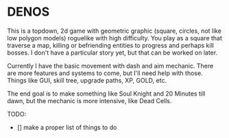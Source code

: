 # DENOS

This is a topdown, 2d game with geometric graphic (square, circles, not like low polygon models) roguelike with high difficulty. You play as a square that traverse a map, killing or befriending entities to progress and perhaps kill bosses. I don't have a particular story yet, but that can be worked on later. 

Currently I have the basic movement with dash and aim mechanic. There are more features and systems to come, but I'll need help with those. Things like GUI, skill tree, upgrade paths, XP, GOLD, etc.

The end goal is to make something like Soul Knight and 20 Minutes till dawn, but the mechanic is more intensive, like Dead Cells.

TODO:
- [] make a proper list of things to do
